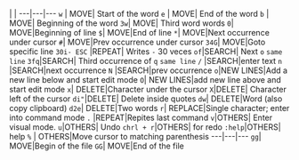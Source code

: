  | |
---|---|---
`w` | MOVE| Start of the word
`e` | MOVE| End of the word
`b` | MOVE| Beginning of the word
`3w`| MOVE| Third word words
`0`| MOVE|Beginning of line
`$`| MOVE|End of line
`*`| MOVE|Next occurrence under cursor
`#`| MOVE|Prev occurrence under cursor
`34G`| MOVE|Goto specific line
`30i- ESC` |REPEAT| Writes `-` 30 veces
`of`|SEARCH| Next `o` `same line`
`3fq`|SEARCH| Third occurrence of `q` `same line`
`/` |SEARCH|enter text
`n` |SEARCH|next occurrence
`N` |SEARCH|prev occurrence
`o`|NEW LINES|Add a new line below and start edit mode
`O`| NEW LINES|add new line above and start edit mode
`x`| DELETE|Character under the cursor
`X`|DELETE| Character left of the cursor
`di"`|DELETE| Delete inside quotes
`dw`| DELETE|Word (also copy clipboard)
`d2e`| DELETE|Two words
`r`| REPLACE|Single character; enter into command mode
`.` |REPEAT|Repites last command
`v`|OTHERS| Enter visual mode.
`u`|OTHERS| Undo
`chrl + r`|OTHERS| for redo
`:help`|OTHERS| help
`%` | OTHERS|Move cursor to matching parenthesis
---|---|---
`gg`| MOVE|Begin of the file
`GG`| MOVE|End of the file
